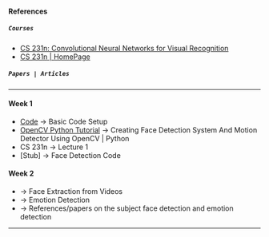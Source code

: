 #### References 

##### `Courses`

- [CS 231n: Convolutional Neural Networks for Visual Recognition](https://www.youtube.com/playlist?list=PLC1qU-LWwrF64f4QKQT-Vg5Wr4qEE1Zxk)
- [CS 231n | HomePage](http://cs231n.stanford.edu/)

##### `Papers | Articles`

---

#### Week 1

- [Code](https://github.com/anicksaha/ra-2019/tree/master/code) -> Basic Code Setup
- [OpenCV Python Tutorial](https://www.youtube.com/watch?v=-ZrDjwXZGxI) -> Creating Face Detection System And Motion Detector Using OpenCV | Python
- CS 231n -> Lecture 1
- [Stub] -> Face Detection Code


#### Week 2

- []() -> Face Extraction from Videos
- []() -> Emotion Detection
- []() -> References/papers on the subject face detection and emotion detection

---
